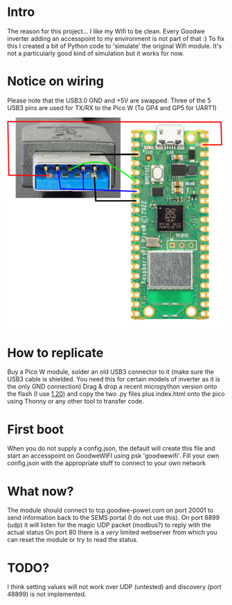 # Intro
The reason for this project... I like my Wifi to be clean. Every Goodwe inverter adding an accesspoint to my environment is not part of that :)
To fix this I created a bit of Python code to 'simulate' the original Wifi module.
It's not a particularly good kind of simulation but it works for now.

# Notice on wiring
Please note that the USB3.0 GND and +5V are swapped. Three of the 5 USB3 pins are used for TX/RX to the Pico W (To GP4 and GP5 for UART1)

![Wiring from USB3 to Raspberry Pico W](https://github.com/No13/GoodwePico/blob/master/Connections.png?raw=true)

# How to replicate
Buy a Pico W module, solder an old USB3 connector to it (make sure the USB3 cable is shielded. You need this for certain models of inverter as it is the only GND connection)
Drag & drop a recent micropython version onto the flash (I use [1.20](https://micropython.org/download/rp2-pico-w/)) and copy the two .py files plus index.html onto the pico using Thonny or any other tool to transfer code.

# First boot
When you do not supply a config.json, the default will create this file and start an accesspoint on GoodweWIFI using psk 'goodwewifi'.
Fill your own config.json with the appropriate stuff to connect to your own network

# What now?
The module should connect to tcp.goodwe-power.com on port 20001 to send information back to the SEMS portal (I do not use this).
On port 8899 (udp) it will listen for the magic UDP packet (modbus?) to reply with the actual status
On port 80 there is a *very* limited webserver from which you can reset the module or try to read the status.

# TODO?
I think setting values will not work over UDP (untested) and discovery (port 48899) is not implemented.
